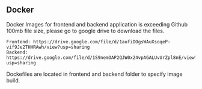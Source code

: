 ## Docker
Docker Images for frontend and backend application is exceeding Github 100mb file size, please go to google drive to download the files.
```
Frontend: https://drive.google.com/file/d/1aufiDOgsWAuXsoqeP-vif9Je2THHRAwh/view?usp=sharing
Backend: https://drive.google.com/file/d/1S9nemOAP2QJW0x24vpAGALUvUrZpl8nE/view?usp=sharing
```

Dockefiles are located in frontend and backend folder to specify image build.
